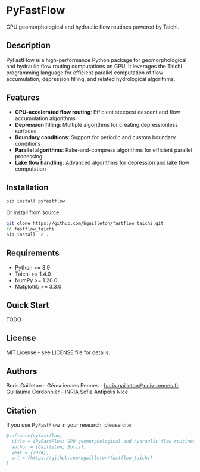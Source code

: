 # PyFastFlow

GPU geomorphological and hydraulic flow routines powered by Taichi.

## Description

PyFastFlow is a high-performance Python package for geomorphological and hydraulic flow routing computations on GPU. It leverages the Taichi programming language for efficient parallel computation of flow accumulation, depression filling, and related hydrological algorithms.

## Features

- **GPU-accelerated flow routing**: Efficient steepest descent and flow accumulation algorithms
- **Depression filling**: Multiple algorithms for creating depressionless surfaces
- **Boundary conditions**: Support for periodic and custom boundary conditions
- **Parallel algorithms**: Rake-and-compress algorithms for efficient parallel processing
- **Lake flow handling**: Advanced algorithms for depression and lake flow computation

## Installation

```bash
pip install pyfastflow
```

Or install from source:

```bash
git clone https://github.com/bgailleton/fastflow_taichi.git
cd fastflow_taichi
pip install -e .
```

## Requirements

- Python >= 3.9
- Taichi >= 1.4.0
- NumPy >= 1.20.0
- Matplotlib >= 3.3.0

## Quick Start

TODO

## License

MIT License - see LICENSE file for details.

## Authors

Boris Gailleton - Géosciences Rennes - boris.gailleton@univ-rennes.fr
Guillaume Cordonnier - INRIA Sofia Antipolis Nice

## Citation

If you use PyFastFlow in your research, please cite:

```bibtex
@software{pyfastflow,
  title = {PyFastFlow: GPU geomorphological and hydraulic flow routines},
  author = {Gailleton, Boris},
  year = {2024},
  url = {https://github.com/bgailleton/fastflow_taichi}
}
```